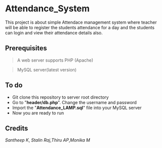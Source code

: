 # Attendance_System
This project is about simple Attendace management system where teacher will be able to register the students attendance for a day and the students can login and view their attendance details also.

## Prerequisites
>A web server supports PHP (Apache)

>MySQL server(latest version)

## To do
* Git clone this repository to server root directory
* Go to "__header/db.php__". Change the username and password
* Import the "__Attendance_LAMP.sql__" file into your MySQL server
* Now you are ready to run

## Credits
*Santheep K*, *Stalin Raj*,*Thiru AP*,*Monika M*
